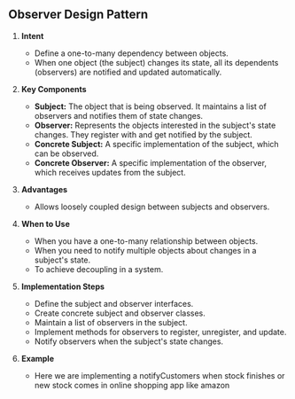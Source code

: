 ## Observer Design Pattern

1. **Intent**
    - Define a one-to-many dependency between objects.
    - When one object (the subject) changes its state, all its dependents (observers) are notified and updated automatically.

2. **Key Components**
    - **Subject:** The object that is being observed. It maintains a list of observers and notifies them of state changes.
    - **Observer:** Represents the objects interested in the subject's state changes. They register with and get notified by the subject.
    - **Concrete Subject:** A specific implementation of the subject, which can be observed.
    - **Concrete Observer:** A specific implementation of the observer, which receives updates from the subject.

3. **Advantages**
    - Allows loosely coupled design between subjects and observers.
    
4. **When to Use**
    - When you have a one-to-many relationship between objects.
    - When you need to notify multiple objects about changes in a subject's state.
    - To achieve decoupling in a system.

5. **Implementation Steps**
    - Define the subject and observer interfaces.
    - Create concrete subject and observer classes.
    - Maintain a list of observers in the subject.
    - Implement methods for observers to register, unregister, and update.
    - Notify observers when the subject's state changes.

6. **Example**
    - Here we are implementing a notifyCustomers when stock 
   finishes or new stock comes in online shopping app like amazon

